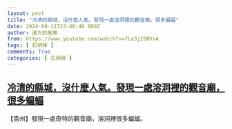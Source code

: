 ```yaml
---
layout: post
title: "冷清的縣城，沒什麼人氣。發現一處溶洞裡的觀音廟，很多蝙蝠"
date: 2024-09-11T23:46:46.000Z
author: 遠方的故事
from: https://www.youtube.com/watch?v=fLo3j2SNVxA
tags: [ 石炳锋 ]
comments: True
categories: [ 石炳锋 ]
---
```

<!--1726098406000-->
[冷清的縣城，沒什麼人氣。發現一處溶洞裡的觀音廟，很多蝙蝠](https://www.youtube.com/watch?v=fLo3j2SNVxA)
------

<div>
【貴州】發現一處奇特的觀音廟，溶洞裡很多蝙蝠。
</div>
